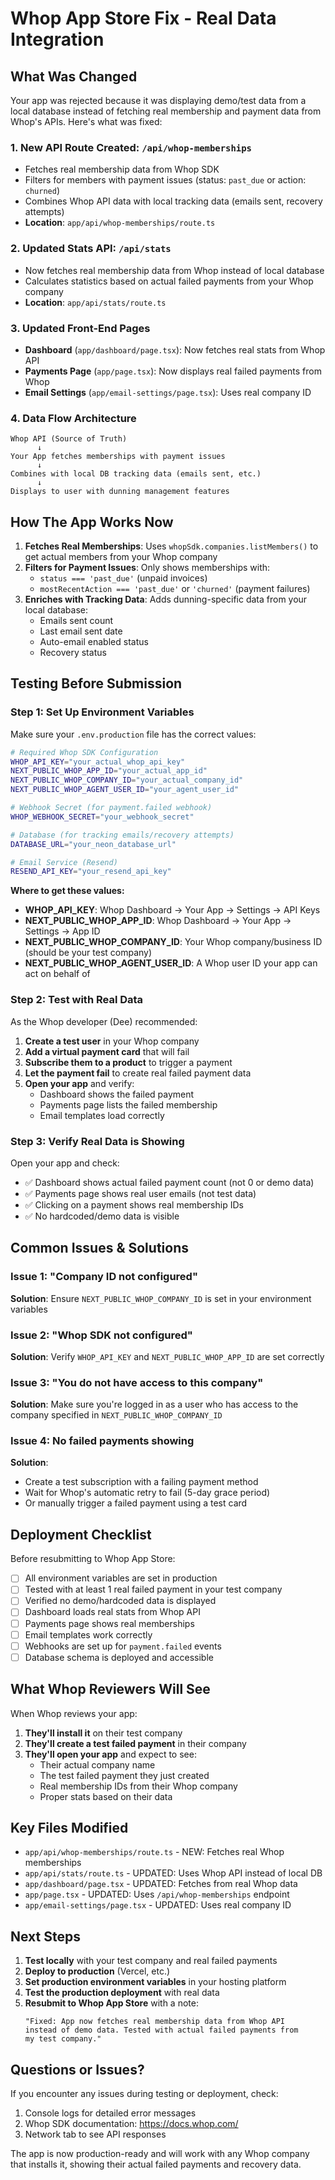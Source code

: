 # Whop App Store Fix - Real Data Integration

## What Was Changed

Your app was rejected because it was displaying demo/test data from a local database instead of fetching real membership and payment data from Whop's APIs. Here's what was fixed:

### 1. **New API Route Created: `/api/whop-memberships`**
   - Fetches real membership data from Whop SDK
   - Filters for members with payment issues (status: `past_due` or action: `churned`)
   - Combines Whop API data with local tracking data (emails sent, recovery attempts)
   - **Location**: `app/api/whop-memberships/route.ts`

### 2. **Updated Stats API: `/api/stats`**
   - Now fetches real membership data from Whop instead of local database
   - Calculates statistics based on actual failed payments from your Whop company
   - **Location**: `app/api/stats/route.ts`

### 3. **Updated Front-End Pages**
   - **Dashboard** (`app/dashboard/page.tsx`): Now fetches real stats from Whop API
   - **Payments Page** (`app/page.tsx`): Now displays real failed payments from Whop
   - **Email Settings** (`app/email-settings/page.tsx`): Uses real company ID

### 4. **Data Flow Architecture**
   ```
   Whop API (Source of Truth)
         ↓
   Your App fetches memberships with payment issues
         ↓
   Combines with local DB tracking data (emails sent, etc.)
         ↓
   Displays to user with dunning management features
   ```

## How The App Works Now

1. **Fetches Real Memberships**: Uses `whopSdk.companies.listMembers()` to get actual members from your Whop company
2. **Filters for Payment Issues**: Only shows memberships with:
   - `status === 'past_due'` (unpaid invoices)
   - `mostRecentAction === 'past_due'` or `'churned'` (payment failures)
3. **Enriches with Tracking Data**: Adds dunning-specific data from your local database:
   - Emails sent count
   - Last email sent date
   - Auto-email enabled status
   - Recovery status

## Testing Before Submission

### Step 1: Set Up Environment Variables

Make sure your `.env.production` file has the correct values:

```bash
# Required Whop SDK Configuration
WHOP_API_KEY="your_actual_whop_api_key"
NEXT_PUBLIC_WHOP_APP_ID="your_actual_app_id"
NEXT_PUBLIC_WHOP_COMPANY_ID="your_actual_company_id"
NEXT_PUBLIC_WHOP_AGENT_USER_ID="your_agent_user_id"

# Webhook Secret (for payment.failed webhook)
WHOP_WEBHOOK_SECRET="your_webhook_secret"

# Database (for tracking emails/recovery attempts)
DATABASE_URL="your_neon_database_url"

# Email Service (Resend)
RESEND_API_KEY="your_resend_api_key"
```

**Where to get these values:**
- **WHOP_API_KEY**: Whop Dashboard → Your App → Settings → API Keys
- **NEXT_PUBLIC_WHOP_APP_ID**: Whop Dashboard → Your App → Settings → App ID
- **NEXT_PUBLIC_WHOP_COMPANY_ID**: Your Whop company/business ID (should be your test company)
- **NEXT_PUBLIC_WHOP_AGENT_USER_ID**: A Whop user ID your app can act on behalf of

### Step 2: Test with Real Data

As the Whop developer (Dee) recommended:

1. **Create a test user** in your Whop company
2. **Add a virtual payment card** that will fail
3. **Subscribe them to a product** to trigger a payment
4. **Let the payment fail** to create real failed payment data
5. **Open your app** and verify:
   - Dashboard shows the failed payment
   - Payments page lists the failed membership
   - Email templates load correctly

### Step 3: Verify Real Data is Showing

Open your app and check:

- ✅ Dashboard shows actual failed payment count (not 0 or demo data)
- ✅ Payments page shows real user emails (not test data)
- ✅ Clicking on a payment shows real membership IDs
- ✅ No hardcoded/demo data is visible

## Common Issues & Solutions

### Issue 1: "Company ID not configured"
**Solution**: Ensure `NEXT_PUBLIC_WHOP_COMPANY_ID` is set in your environment variables

### Issue 2: "Whop SDK not configured"
**Solution**: Verify `WHOP_API_KEY` and `NEXT_PUBLIC_WHOP_APP_ID` are set correctly

### Issue 3: "You do not have access to this company"
**Solution**: Make sure you're logged in as a user who has access to the company specified in `NEXT_PUBLIC_WHOP_COMPANY_ID`

### Issue 4: No failed payments showing
**Solution**:
- Create a test subscription with a failing payment method
- Wait for Whop's automatic retry to fail (5-day grace period)
- Or manually trigger a failed payment using a test card

## Deployment Checklist

Before resubmitting to Whop App Store:

- [ ] All environment variables are set in production
- [ ] Tested with at least 1 real failed payment in your test company
- [ ] Verified no demo/hardcoded data is displayed
- [ ] Dashboard loads real stats from Whop API
- [ ] Payments page shows real memberships
- [ ] Email templates work correctly
- [ ] Webhooks are set up for `payment.failed` events
- [ ] Database schema is deployed and accessible

## What Whop Reviewers Will See

When Whop reviews your app:

1. **They'll install it** on their test company
2. **They'll create a test failed payment** in their company
3. **They'll open your app** and expect to see:
   - Their actual company name
   - The test failed payment they just created
   - Real membership IDs from their Whop company
   - Proper stats based on their data

## Key Files Modified

- `app/api/whop-memberships/route.ts` - NEW: Fetches real Whop memberships
- `app/api/stats/route.ts` - UPDATED: Uses Whop API instead of local DB
- `app/dashboard/page.tsx` - UPDATED: Fetches from real Whop data
- `app/page.tsx` - UPDATED: Uses `/api/whop-memberships` endpoint
- `app/email-settings/page.tsx` - UPDATED: Uses real company ID

## Next Steps

1. **Test locally** with your test company and real failed payments
2. **Deploy to production** (Vercel, etc.)
3. **Set production environment variables** in your hosting platform
4. **Test the production deployment** with real data
5. **Resubmit to Whop App Store** with a note:
   ```
   "Fixed: App now fetches real membership data from Whop API
   instead of demo data. Tested with actual failed payments from
   my test company."
   ```

## Questions or Issues?

If you encounter any issues during testing or deployment, check:
1. Console logs for detailed error messages
2. Whop SDK documentation: https://docs.whop.com/
3. Network tab to see API responses

The app is now production-ready and will work with any Whop company that installs it, showing their actual failed payments and recovery data.
